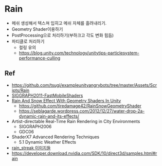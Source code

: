 
# Rain

- 메쉬 생성해서 텍스쳐 입히고 메쉬 자체를 흘려내리기.
- Geometry Shader이용하기
- PostProcessing으로 처리하기(부하크고 각도 변화 힘듬)
- 파티클로 처리하기
  - 컬링 유의
  - <https://blog.unity.com/technology/unitytips-particlesystem-performance-culling>

## Ref

- <https://github.com/tsugi/exampleunityangrybots/tree/master/Assets/Scripts/Rain>
- [SIGGRAPH2011-FastMobileShaders](https://blog-api.unity.com/sites/default/files/2011/08/FastMobileShaders_siggraph2011.pdf)
- [Rain And Snow Effect With Geometry Shaders In Unity](https://medium.com/@andresgomezjr89/rain-snow-with-geometry-shaders-in-unity-83a757b767c1)
  - <https://github.com/tiredamage42/RainSnowGeometryShader>
  - <https://seblagarde.wordpress.com/2012/12/27/water-drop-2a-dynamic-rain-and-its-effects/>
- Artist-directable Real-Time Rain Rendering in City Environments
  - SIGGRAPH2006
  - GDC06
- ShaderX7 Advanced Rendering Techniques
  - 5.1 Dynamic Weather Effects
- [rain_streak 이미지들](https://www1.cs.columbia.edu/CAVE/databases/rain_streak_db/rain_streak.php)
- <https://developer.download.nvidia.com/SDK/10/direct3d/samples.html#rain>
